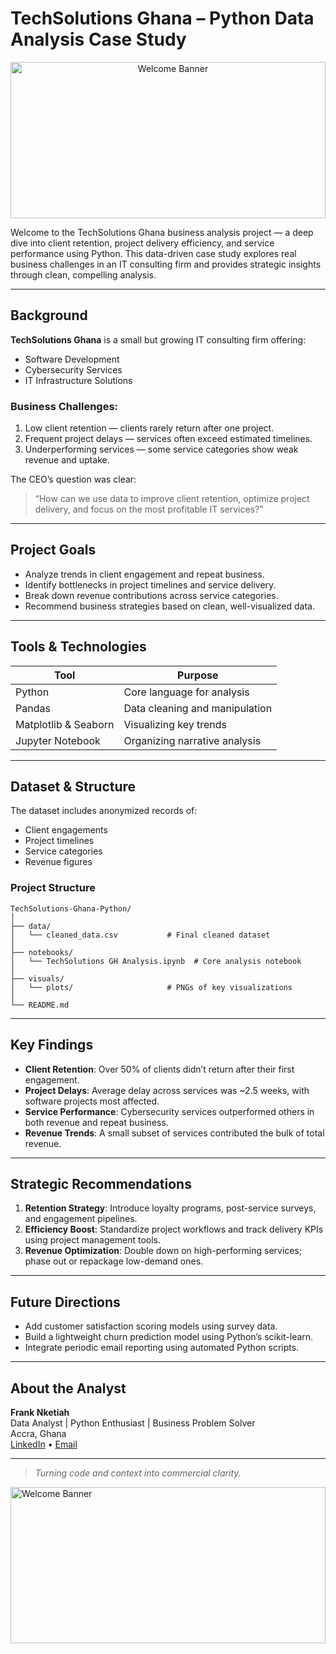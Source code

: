 # TechSolutions Ghana – Python Data Analysis Case Study

<p align="center">
  <img src= "https://i.pinimg.com/736x/8d/37/99/8d3799e24be55bdfddb7a4fd8e4100d0.jpg" alt="Welcome Banner" width="100%" height="250px" />
</p>

Welcome to the TechSolutions Ghana business analysis project — a deep dive into client retention, project delivery efficiency, and service performance using Python. This data-driven case study explores real business challenges in an IT consulting firm and provides strategic insights through clean, compelling analysis.

---

## Background

**TechSolutions Ghana** is a small but growing IT consulting firm offering:
- Software Development
- Cybersecurity Services
- IT Infrastructure Solutions

### Business Challenges:
1. Low client retention — clients rarely return after one project.
2. Frequent project delays — services often exceed estimated timelines.
3. Underperforming services — some service categories show weak revenue and uptake.

The CEO’s question was clear:
> “How can we use data to improve client retention, optimize project delivery, and focus on the most profitable IT services?”

---

## Project Goals

- Analyze trends in client engagement and repeat business.
- Identify bottlenecks in project timelines and service delivery.
- Break down revenue contributions across service categories.
- Recommend business strategies based on clean, well-visualized data.

---

## Tools & Technologies

| Tool      | Purpose                          |
|-----------|----------------------------------|
| Python    | Core language for analysis       |
| Pandas    | Data cleaning and manipulation   |
| Matplotlib & Seaborn | Visualizing key trends       |
| Jupyter Notebook | Organizing narrative analysis |

---

## Dataset & Structure

The dataset includes anonymized records of:
- Client engagements
- Project timelines
- Service categories
- Revenue figures

### Project Structure

```
TechSolutions-Ghana-Python/
│
├── data/
│   └── cleaned_data.csv           # Final cleaned dataset
│
├── notebooks/
│   └── TechSolutions GH Analysis.ipynb  # Core analysis notebook
│
├── visuals/
│   └── plots/                     # PNGs of key visualizations
│
└── README.md
```

---

## Key Findings

- **Client Retention**: Over 50% of clients didn’t return after their first engagement.
- **Project Delays**: Average delay across services was ~2.5 weeks, with software projects most affected.
- **Service Performance**: Cybersecurity services outperformed others in both revenue and repeat business.
- **Revenue Trends**: A small subset of services contributed the bulk of total revenue.

---

## Strategic Recommendations

1. **Retention Strategy**: Introduce loyalty programs, post-service surveys, and engagement pipelines.
2. **Efficiency Boost**: Standardize project workflows and track delivery KPIs using project management tools.
3. **Revenue Optimization**: Double down on high-performing services; phase out or repackage low-demand ones.

---

## Future Directions

- Add customer satisfaction scoring models using survey data.
- Build a lightweight churn prediction model using Python’s scikit-learn.
- Integrate periodic email reporting using automated Python scripts.

---

## About the Analyst

**Frank Nketiah**  
Data Analyst | Python Enthusiast | Business Problem Solver  
Accra, Ghana  
[LinkedIn](https://www.linkedin.com/in/franknketiah) • [Email](mailto:franknketiah@gmail.com)

---

> *Turning code and context into commercial clarity.* 

<img src= "https://i.pinimg.com/736x/ec/dc/3d/ecdc3d4174784779f3746866a6786296.jpg" alt="Welcome Banner" width="100%" height="250px" />
</p>
